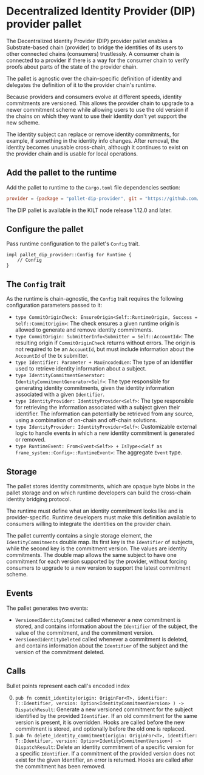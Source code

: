 # Decentralized Identity Provider (DIP) provider pallet

The Decentralized Identity Provider (DIP) provider pallet enables a Substrate-based chain (provider) to bridge the identities of its users to other connected chains (consumers) trustlessly.
A consumer chain is connected to a provider if there is a way for the consumer chain to verify proofs about parts of the state of the provider chain.

The pallet is agnostic over the chain-specific definition of identity and delegates the definition of it to the provider chain's runtime.

Because providers and consumers evolve at different speeds, identity commitments are versioned.
This allows the provider chain to upgrade to a newer commitment scheme while allowing users to use the old version if the chains on which they want to use their identity don't yet support the new scheme.

The identity subject can replace or remove identity commitments, for example, if something in the identity info changes.
After removal, the identity becomes unusable cross-chain, although it continues to exist on the provider chain and is usable for local operations.

## Add the pallet to the runtime

Add the pallet to runtime to the `Cargo.toml` file dependencies section:

```toml
provider = {package = "pallet-dip-provider", git = "https://github.com/KILTprotocol/kilt-node.git", branch = "release-1.12.0"}
```

The DIP pallet is available in the KILT node release 1.12.0 and later.

## Configure the pallet

Pass runtime configuration to the pallet's `Config` trait.

```ignore,rust
impl pallet_dip_provider::Config for Runtime {
    // Config
}
```

## The `Config` trait

As the runtime is chain-agnostic, the `Config` trait requires the following configuration parameters passed to it:

-   `type CommitOriginCheck: EnsureOrigin<Self::RuntimeOrigin, Success = Self::CommitOrigin>`: The check ensures a given runtime origin is allowed to generate and remove identity commitments.
-   `type CommitOrigin: SubmitterInfo<Submitter = Self::AccountId>`: The resulting origin if `CommitOriginCheck` returns without errors. The origin is not required to be an `AccountId`, but must include information about the `AccountId` of the tx submitter.
-   `type Identifier: Parameter + MaxEncodedLen`: The type of an identifier used to retrieve identity information about a subject.
-   `type IdentityCommitmentGenerator: IdentityCommitmentGenerator<Self>`: The type responsible for generating identity commitments, given the identity information associated with a given `Identifier`.
-   `type IdentityProvider: IdentityProvider<Self>`: The type responsible for retrieving the information associated with a subject given their identifier. The information can potentially be retrieved from any source, using a combination of on-chain and off-chain solutions.
-   `type IdentityProvider: IdentityProvider<Self>`: Customizable external logic to handle events in which a new identity commitment is generated or removed.
-   `type RuntimeEvent: From<Event<Self>> + IsType<<Self as frame_system::Config>::RuntimeEvent>`: The aggregate `Event` type.

## Storage

The pallet stores identity commitments, which are opaque byte blobs in the pallet storage and on which runtime developers can build the cross-chain identity bridging protocol.

The runtime must define what an identity commitment looks like and is provider-specific.
Runtime developers must make this definition available to consumers willing to integrate the identities on the provider chain.

The pallet currently contains a single storage element, the `IdentityCommitments` double map.
Its first key is the `Identifier` of subjects, while the second key is the commitment version.
The values are identity commitments.
The double map allows the same subject to have one commitment for each version supported by the provider, without forcing consumers to upgrade to a new version to support the latest commitment scheme.

## Events

The pallet generates two events:

-   `VersionedIdentityCommited` called whenever a new commitment is stored, and contains information about the `Identifier` of the subject, the value of the commitment, and the commitment version.
-   `VersionedIdentityDeleted` called whenever a commitment is deleted, and contains information about the `Identifier` of the subject and the version of the commitment deleted.

## Calls

Bullet points represent each call's encoded index

0. `pub fn commit_identity(origin: OriginFor<T>, identifier: T::Identifier, version: Option<IdentityCommitmentVersion> ) -> DispatchResult`: Generate a new versioned commitment for the subject identified by the provided `Identifier`. If an old commitment for the same version is present, it is overridden. Hooks are called before the new commitment is stored, and optionally before the old one is replaced.
1. `pub fn delete_identity_commitment(origin: OriginFor<T>, identifier: T::Identifier, version: Option<IdentityCommitmentVersion>) -> DispatchResult`: Delete an identity commitment of a specific version for a specific `Identifier`. If a commitment of the provided version does not exist for the given Identifier, an error is returned. Hooks are called after the commitment has been removed.
